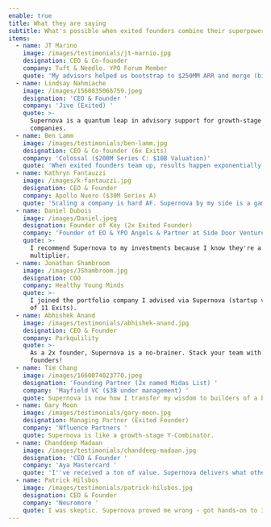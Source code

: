 ```yaml
---
enable: true
title: What they are saying
subtitle: What's possible when exited founders combine their superpowers?
items:
  - name: JT Marino
    image: /images/testimonials/jt-marnio.jpg
    designation: CEO & Co-founder
    company: Tuft & Needle. YPO Forum Member
    quote: 'My advisors helped us bootstrap to $250MM ARR and merge (big exit). '
  - name: Lindsay Nahmiache
    image: /images/1560835066759.jpeg
    designation: 'CEO & Founder '
    company: 'Jive (Exited) '
    quote: >-
      Supernova is a quantum leap in advisory support for growth-stage
      companies. 
  - name: Ben Lamm
    image: /images/testimonials/ben-lamm.jpg
    designation: CEO & Co-founder (6x Exits)
    company: 'Colossal ($200M Series C: $10B Valuation)'
    quote: 'When exited founders team up, results happen exponentially faster! '
  - name: Kathryn Fantauzzi
    image: /images/k-fantauzzi.jpg
    designation: CEO & Founder
    company: Apollo Nuero ($30M Series A)
    quote: 'Scaling a company is hard AF. Supernova by my side is a game-changer! '
  - name: Daniel Dubois
    image: /images/Daniel.jpeg
    designation: Founder of Key (2x Exited Founder)
    company: 'Founder of EO & YPO Angels & Partner at Side Door Ventures ($100M Fund) '
    quote: >-
      I recommend Supernova to my investments because I know they're a force
      multiplier.
  - name: Jonathan Shambroom
    image: /images/JShambroom.jpg
    designation: COO
    company: Healthy Young Minds
    quote: >-
      I joined the portfolio company I advised via Supernova (startup veteran: 9
      of 11 Exits). 
  - name: Abhishek Anand
    image: /images/testimonials/abhishek-anand.jpg
    designation: CEO & Founder
    company: Parkqulility
    quote: >-
      As a 2x founder, Supernova is a no-brainer. Stack your team with exited
      founders! 
  - name: Tim Chang
    image: /images/1660074023770.jpeg
    designation: 'Founding Partner (2x named Midas List) '
    company: 'Mayfield VC ($3B under management) '
    quote: Supernova is now how I transfer my wisdom to builders of a better world.
  - name: Gary Moon
    image: /images/testimonials/gary-moon.jpg
    designation: Managing Partner (Exited Founder)
    company: 'Nfluence Partners '
    quote: Supernova is like a growth-stage Y-Combinator.
  - name: Chanddeep Madaan
    image: /images/testimonials/chanddeep-madaan.jpg
    designation: 'CEO & Founder '
    company: 'Aya Mastercard '
    quote: 'I''ve received a ton of value. Supernova delivers what others advertise. '
  - name: Patrick Hilsbos
    image: /images/testimonials/patrick-hilsbos.jpg
    designation: CEO & Founder
    company: 'Neuromore '
    quote: I was skeptic. Supernova proved me wrong - got hands-on to 3x sales!
---
```


